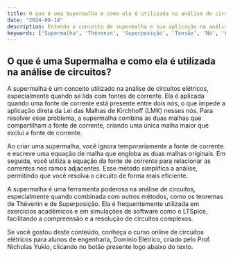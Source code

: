 ```yaml
---
title: O que é uma Supermalha e como ela é utilizada na análise de circuitos?
date: "2024-09-14"
description: Entenda o conceito de supermalha e sua aplicação na análise de circuitos elétricos.
keywords: ['Supermalha', 'Thévenin', 'Superposição', 'Tensão', 'Nó', 'Exercício', 'LTSpice']
---
```


## O que é uma Supermalha e como ela é utilizada na análise de circuitos?

A supermalha é um conceito utilizado na análise de circuitos elétricos, especialmente quando se lida com fontes de corrente. Ela é aplicada quando uma fonte de corrente está presente entre dois nós, o que impede a aplicação direta da Lei das Malhas de Kirchhoff (LMK) nesses nós. Para resolver esse problema, a supermalha combina as duas malhas que compartilham a fonte de corrente, criando uma única malha maior que exclui a fonte de corrente.

Ao criar uma supermalha, você ignora temporariamente a fonte de corrente e escreve uma equação de malha que engloba as duas malhas originais. Em seguida, você utiliza a equação da fonte de corrente para relacionar as correntes nos ramos adjacentes. Esse método simplifica a análise, permitindo que você resolva o circuito de forma mais eficiente.

A supermalha é uma ferramenta poderosa na análise de circuitos, especialmente quando combinada com outros métodos, como os teoremas de Thévenin e de Superposição. Ela é frequentemente utilizada em exercícios acadêmicos e em simulações de software como o LTSpice, facilitando a compreensão e a resolução de circuitos complexos.

Se você gostou deste conteúdo, conheça o curso online de circuitos elétricos para alunos de engenharia, Domínio Elétrico, criado pelo Prof. Nicholas Yukio, clicando no botão presente logo abaixo do texto.